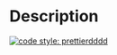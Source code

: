 # Description

[![code style: prettierdddd](https://img.shields.io/badge/code_style-prettier-ff69b4.svg?style=flat-square)](https://github.com/prettier/prettier)
